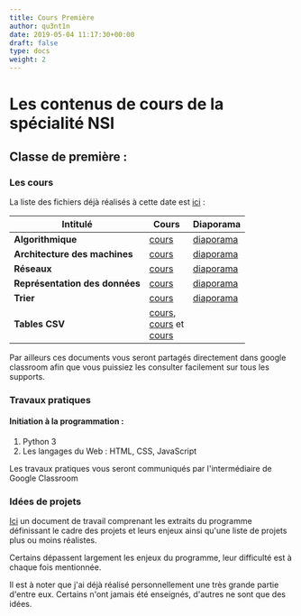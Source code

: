 ```yaml
---
title: Cours Première
author: qu3nt1n
date: 2019-05-04 11:17:30+00:00
draft: false
type: docs
weight: 2
---
```


# Les contenus de cours de la spécialité NSI




## Classe de première :




### Les cours


La liste des fichiers déjà réalisés à cette date est [ici](/uploads/docsnsi/pdf/) :


| Intitulé                       	| Cours                                                                                                                                                                                      	| Diaporama                                                           	|
|--------------------------------	|--------------------------------------------------------------------------------------------------------------------------------------------------------------------------------------------	|---------------------------------------------------------------------	|
| **Algorithmique**              	| [cours](/uploads/docsnsi/pdf/algorithmique-Article.pdf)                                                                                                                                    	| [diaporama](/uploads/docsnsi/pdf/algorithmique-Beamer.pdf)          	|
| **Architecture des machines**  	| [cours](/uploads/docsnsi/pdf/architecture-Article.pdf)                                                                                                                                     	| [diaporama](/uploads/docsnsi/pdf/architecture-Beamer.pdf)           	|
| **Réseaux**                    	| [cours](/uploads/docsnsi/pdf/reseaux-Article.pdf)                                                                                                                                          	| [diaporama](/uploads/docsnsi/pdf/reseaux-Beamer.pdf)                	|
| **Représentation des données** 	| [cours](/uploads/docsnsi/pdf/representation_donnees-Article.pdf)                                                                                                                           	| [diaporama](/uploads/docsnsi/pdf/representation_donnees-Beamer.pdf) 	|
| **Trier**                      	| [cours](/uploads/docsnsi/pdf/tris-Article.pdf)                                                                                                                                             	| [diaporama](/uploads/docsnsi/pdf/tris-Beamer.pdf)                   	|
| **Tables CSV**                 	| [cours](/uploads/docsnsi/pdf/1_tables_csv_intro-Article.pdf), <br>[cours](/uploads/docsnsi/pdf/2_csv_nettoyer-Article.pdf) et <br>[cours](/uploads/docsnsi/pdf/3_csv_chercher-Article.pdf) 	|                                                                     	|

Par ailleurs ces documents vous seront partagés directement dans google classroom afin que vous puissiez les consulter facilement sur tous les supports.


### Travaux pratiques




#### Initiation à la programmation :






1. Python 3
2. Les langages du Web : HTML, CSS, JavaScript




Les travaux pratiques vous seront communiqués par l'intermédiaire de Google Classroom


### Idées de projets


[Ici](/uploads/docsnsi/pdf/liste_projets.pdf) un document de travail comprenant les extraits du programme définissant le cadre des projets et leurs enjeux ainsi qu'une liste de projets plus ou moins réalistes.

Certains dépassent largement les enjeux du programme, leur difficulté est à chaque fois mentionnée.

Il est à noter que j'ai déjà réalisé personnellement une très grande partie d'entre eux. Certains n'ont jamais été enseignés, d'autres ne sont que des idées.
